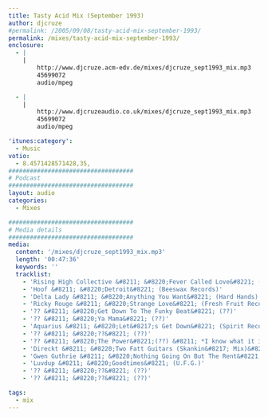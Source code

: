 ```yaml
---
title: Tasty Acid Mix (September 1993)
author: djcruze
#permalink: /2005/09/08/tasty-acid-mix-september-1993/
permalink: /mixes/tasty-acid-mix-september-1993/
enclosure:
  - |
    |
        http://www.djcruze.acm-edv.de/mixes/djcruze_sept1993_mix.mp3
        45699072
        audio/mpeg

  - |
    |
        http://www.djcruzeaudio.co.uk/mixes/djcruze_sept1993_mix.mp3
        45699072
        audio/mpeg

'itunes:category':
  - Music
votio:
  - 8.4571428571428,35,
###################################
# Podcast
###################################
layout: audio
categories:
  - Mixes

###################################
# Media details
###################################
media:
  content: '/mixes/djcruze_sept1993_mix.mp3'
  length: '00:47:36'
  keywords: ''
  tracklist:
    - 'Rising High Collective &#8211; &#8220;Fever Called Love&#8221; (Rising High Records)'
    - 'Hoof &#8211; &#8220;Detroit&#8221; (Beeswax Records)'
    - 'Delta Lady &#8211; &#8220;Anything You Want&#8221; (Hard Hands)'
    - 'Ricky Rouge &#8211; &#8220;Strange Love&#8221; (Fresh Fruit Records)'
    - '?? &#8211; &#8220;Get Down To The Funky Beat&#8221; (??)'
    - '?? &#8211; &#8220;Ya Mama&#8221; (??)'
    - 'Aquarius &#8211; &#8220;Let&#8217;s Get Down&#8221; (Spirit Recordings)'
    - '?? &#8211; &#8220;??&#8221; (??)'
    - '?? &#8211; &#8220;The Power&#8221;(??) &#8211; *I know what it is called but I&#8217;ll have to find it first!*'
    - 'Direckt &#8211; &#8220;Two Fatt Guitars (Skankin&#8217; Mix)&#8221; (U.F.G.)'
    - 'Gwen Guthrie &#8211; &#8220;Nothing Going On But The Rent&#8221;'
    - 'Luvdup &#8211; &#8220;Goodtimes&#8221; (U.F.G.)'
    - '?? &#8211; &#8220;??&#8221; (??)'
    - '?? &#8211; &#8220;??&#8221; (??)'

tags:
  - mix
---
```

